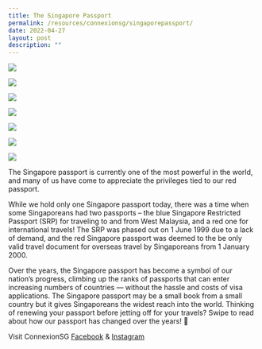 ```yaml
---
title: The Singapore Passport
permalink: /resources/connexionsg/singaporepassport/
date: 2022-04-27
layout: post
description: ""
---
```

![](/images/connexionsg/2022/panel%201-%20v1.png)

![](/images/connexionsg/2022/panel%202-%20v1.png)

![](/images/connexionsg/2022/panel%203-%20v1.png)

![](/images/connexionsg/2022/panel%204-%20v1.png)

![](/images/connexionsg/2022/panel%205%20-%20v1.png)

![](/images/connexionsg/2022/panel%206-%20v1.png)

![](/images/connexionsg/2022/panel%207-%20v1.png)

The Singapore passport is currently one of the most powerful in the world, and many of us have come to appreciate the privileges tied to our red passport.

While we hold only one Singapore passport today, there was a time when some Singaporeans had two passports – the blue Singapore Restricted Passport (SRP) for traveling to and from West Malaysia, and a red one for international travels! The SRP was phased out on 1 June 1999 due to a lack of demand, and the red Singapore passport was deemed to the be only valid travel document for overseas travel by Singaporeans from 1 January 2000.

Over the years, the Singapore passport has become a symbol of our nation’s progress, climbing up the ranks of passports that can enter increasing numbers of countries — without the hassle and costs of visa applications. The Singapore passport may be a small book from a small country but it gives Singaporeans the widest reach into the world.
Thinking of renewing your passport before jetting off for your travels? Swipe to read about how our passport has changed over the years! 🛫


Visit ConnexionSG [Facebook](https://www.facebook.com/ConnexionSG) & [Instagram](https://www.instagram.com/connexionsg/)